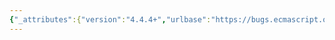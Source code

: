 ```yaml
---
{"_attributes":{"version":"4.4.4+","urlbase":"https://bugs.ecmascript.org/","maintainer":"dherman@mozilla.com"},"bug":{"bug_id":683,"creation_ts":"2012-10-01 00:02:00 -0700","short_desc":"15.14.*: inconsistent/redundant handling of absent parameters","delta_ts":"2012-10-26 15:34:15 -0700","product":"Draft for 6th Edition","component":"editorial issue","version":"Rev 10: September 27, 2012 Draft","rep_platform":"All","op_sys":"All","bug_status":"RESOLVED","resolution":"FIXED","priority":"Normal","bug_severity":"enhancement","everconfirmed":true,"reporter":{"uid":"jmdyck","name":"Michael Dyck"},"assigned_to":{"uid":"allen","name":"Allen Wirfs-Brock"},"long_desc":[{"commentid":1800,"comment_count":0,"who":{"uid":"jmdyck","name":"Michael Dyck"},"bug_when":"2012-10-01 00:02:12 -0700","thetext":"In these two cases, the default parameter value given in the signature\nis inconsistent with the behaviour specified by the algorithm:\n\n15.14.2.1 \"Map (iterable = [ ] )\"\nbut step 5 says:\n    \"If iterable is not present, let iterable be undefined.\"\n\n15.14.3.1 \"new Map (iterable = [ ])\"\nbut step 2 says:\n    \"If iterable is not present, let iterable be undefined.\"\n\nIn this case, it's redundant:\n\n15.14.5.3 \"Map.prototype.forEach ( callbackfn, thisArg = undefined )\"\nbut step 5 says:\n    \"If thisArg was supplied, let T be thisArg; else let T be undefined.\""},{"commentid":1970,"comment_count":1,"who":{"uid":"allen","name":"Allen Wirfs-Brock"},"bug_when":"2012-10-20 15:52:56 -0700","thetext":"corrected in rev 11 editor's draft.\n\nYes, iterable = [ ] is defininitely not the same as iterable = undefined, so I changed that.\n\nHowever, iterable = undefined seems like a good way to indicate that an argument is explicitly specified to be optional with no default value."},{"commentid":2129,"comment_count":2,"who":{"uid":"allen","name":"Allen Wirfs-Brock"},"bug_when":"2012-10-26 15:34:15 -0700","thetext":"in October 26, 2012 release draft"}]}}
---
```

